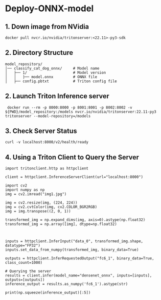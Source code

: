 # Deploy-ONNX-model
## 1. Down image from NVidia
`docker pull nvcr.io/nvidia/tritonserver:<22.11>-py3-sdk`
## 2. Directory Structure
```
model_repository/
│── classify_cat_dog_onnx/     # Model name
│   ├── 1/                     # Model version
│   │   ├── model.onnx         # ONNX file
│   ├── config.pbtxt           # Triton config file
```

## 2. Launch Triton Inference server
` docker run --rm -p 8000:8000 -p 8001:8001 -p 8002:8002 -v ${PWD}/model_repository:/models nvcr.io/nvidia/tritonserver:22.11-py3 tritonserver --model-repository=/models`
## 3. Check Server Status
`curl -v localhost:8000/v2/health/ready`
## 4. Using a Triton Client to Query the Server
```
import tritonclient.http as httpclient

client = httpclient.InferenceServerClient(url="localhost:8000")

import cv2
import numpy as np
img = cv2.imread("img1.jpg")

img = cv2.resize(img, (224, 224))
img = cv2.cvtColor(img, cv2.COLOR_BGR2RGB)
img = img.transpose((2, 0, 1))

transformed_img = np.expand_dims(img, axis=0).astype(np.float32)
transformed_img = np.array([img], dtype=np.float32)



inputs = httpclient.InferInput("data_0", transformed_img.shape, datatype="FP32")
inputs.set_data_from_numpy(transformed_img, binary_data=True)

outputs = httpclient.InferRequestedOutput("fc6_1", binary_data=True, class_count=1000)

# Querying the server
results = client.infer(model_name="densenet_onnx", inputs=[inputs], outputs=[outputs])
inference_output = results.as_numpy('fc6_1').astype(str)

print(np.squeeze(inference_output)[:5])
```
